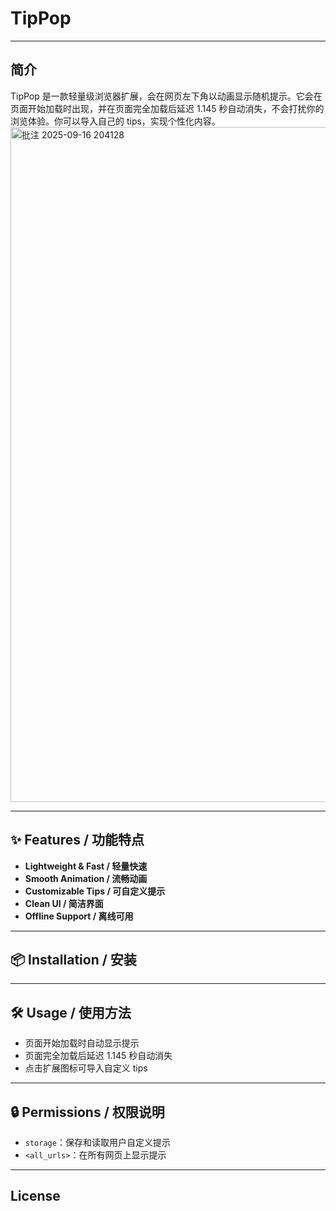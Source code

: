 # TipPop

---

## 简介

TipPop 是一款轻量级浏览器扩展，会在网页左下角以动画显示随机提示。它会在页面开始加载时出现，并在页面完全加载后延迟 1.145 秒自动消失，不会打扰你的浏览体验。你可以导入自己的 tips，实现个性化内容。
<img width="1920" height="1080" alt="批注 2025-09-16 204128" src="https://github.com/user-attachments/assets/32bb568e-587d-4932-be64-6b0286a080c4" />

---

## ✨ Features / 功能特点

- **Lightweight & Fast / 轻量快速**
- **Smooth Animation / 流畅动画**
- **Customizable Tips / 可自定义提示**
- **Clean UI / 简洁界面**
- **Offline Support / 离线可用**

---

## 📦 Installation / 安装


---

## 🛠 Usage / 使用方法

- 页面开始加载时自动显示提示  
- 页面完全加载后延迟 1.145 秒自动消失  
- 点击扩展图标可导入自定义 tips

---

## 🔒 Permissions / 权限说明

- `storage`：保存和读取用户自定义提示  
- `<all_urls>`：在所有网页上显示提示  

---

## License
